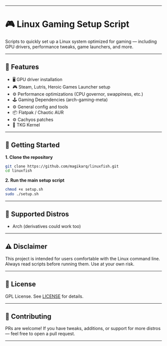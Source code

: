 
---

# 🎮 Linux Gaming Setup Script

Scripts to quickly set up a Linux system optimized for gaming — including GPU drivers, performance tweaks, game launchers, and more.

---

## 🧰 Features

* 🖥️ GPU driver installation
* 🎮 Steam, Lutris, Heroic Games Launcher setup
* ⚙️ Performance optimizations (CPU governor, swappiness, etc.)
* 🕹️ Gaming Dependencies (arch-gaming-meta)
* ⚙️ General config and tools
* 📦 Flatpak / Chaotic AUR
* ⚙️ Cachyos patches
* 🐸 TKG Kernel

---

## 🚀 Getting Started

**1. Clone the repository**

```bash
git clone https://github.com/magikarq/linuxfish.git
cd linuxfish
```

**2. Run the main setup script**

```bash
chmod +x setup.sh
sudo ./setup.sh
```

---

## 🐧 Supported Distros

* Arch (derivatives could work too)

---

## ⚠️ Disclaimer

This project is intended for users comfortable with the Linux command line. Always read scripts before running them. Use at your own risk.

---

## 📜 License

GPL License. See [LICENSE](./LICENSE) for details.

---

## 🙌 Contributing

PRs are welcome! If you have tweaks, additions, or support for more distros — feel free to open a pull request.

---

